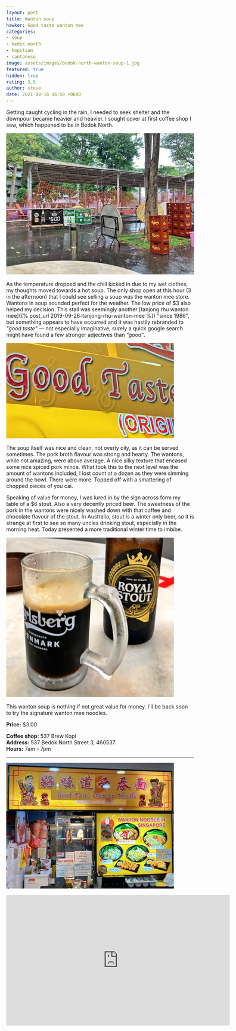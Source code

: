 ```yaml
---
layout: post
title: Wanton soup
hawker: Good taste wanton mee
categories:
- soup
- bedok north
- kopitiam
- cantonese
image: assets/images/bedok-north-wanton-soup-1.jpg
featured: true
hidden: true
rating: 3.5
author: steve
date: 2021-08-16 16:58 +0800
---
```

Getting caught cycling in the rain, I needed to seek shelter and the downpour became heavier and heavier. I sought cover at first coffee shop I saw, which happened to be in Bedok North.

![Shelter from the rain](/assets/images/bedok-north-wanton-soup-2.jpg "Shelter from the rain")

As the temperature dropped and the chill kicked in due to my wet clothes, my thoughts moved towards a hot soup. The only shop open at this hour (3 in the afternoon) that I could see selling a soup was the wanton mee store. Wantons in soup sounded perfect for the weather. The low price of $3 also helped my decision. This stall was seemingly another [tanjong rhu wanton mee]({% post_url 2019-09-26-tanjong-rhu-wanton-mee %}) "since 1986", but something appears to have occurred and it was hastily rebranded to *"good taste"* — not especially imaginative, surely a quick google search might have found a few stronger adjectives than *"good"*.

![Rebranding of the stall](/assets/images/bedok-north-wanton-soup-3.jpg "Rebranding of the stall")

The soup itself was nice and clean, not overly oily, as it can be served sometimes. The pork broth flavour was strong and hearty. The wantons, while not amazing, were above average. A nice silky texture that encased some nice spiced pork mince. What took this to the next level was the amount of wantons included, I lost count at a dozen as they were simming around the bowl. There were more. Topped off with a smattering of chopped pieces of you cai.

Speaking of value for money, I was lured in by the sign across form my table of a $6 stout. Also a very decently priced beer. The sweetness of the pork in the wantons were nicely washed down with that coffee and chocolate flavour of the stout. In Australia, stout is a winter only beer, so it is strange at first to see so many uncles drinking stout, especially in the morning heat. Today presented a more traditional winter time to imbibe.

![Royal stout](/assets/images/bedok-north-wanton-soup-4.jpg "Royal stout")

This wanton soup is nothing if not great value for money. I'll be back soon to try the signature wanton mee noodles.

**Price:** $3.00

**Coffee shop:** 537 Brew Kopi  
**Address:** 537 Bedok North Street 3, 460537  
**Hours:** 7am - 7pm  

***  

![Good taste wanton mee](/assets/images/bedok-north-wanton-soup-5.jpg "Good taste wanton mee")

<iframe src="https://www.google.com/maps/embed?pb=!1m14!1m8!1m3!1d15954.957590141832!2d103.9245989!3d1.3324964!3m2!1i1024!2i768!4f13.1!3m3!1m2!1s0x0%3A0xfa2412008a73800c!2s537%20Brewkopi!5e0!3m2!1sen!2ssg!4v1629103173939!5m2!1sen!2ssg" width="600" height="350" style="border:0;" allowfullscreen="" loading="lazy"></iframe>